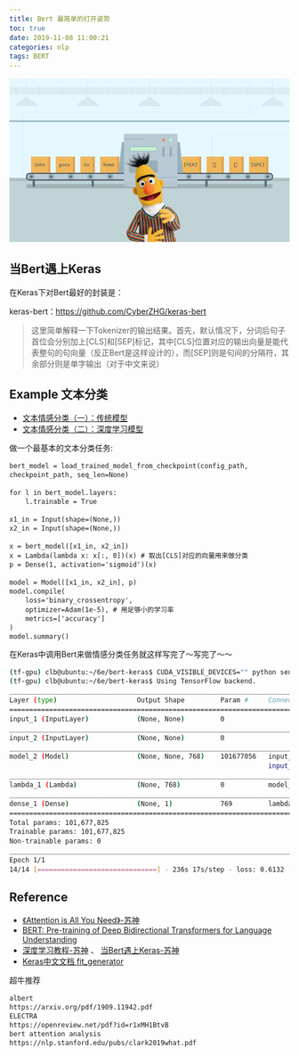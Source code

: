 ```yaml
---
title: Bert 最简单的打开姿势
toc: true
date: 2019-11-08 11:00:21
categories: nlp
tags: BERT
---
```


<img src="/images/nlp/bert-keras-1.jpeg" width="550" alt="bert 遇见 keras" />

<!-- more -->

## 当Bert遇上Keras

在Keras下对Bert最好的封装是：

keras-bert：https://github.com/CyberZHG/keras-bert

> 这里简单解释一下Tokenizer的输出结果。首先，默认情况下，分词后句子首位会分别加上[CLS]和[SEP]标记，其中[CLS]位置对应的输出向量是能代表整句的句向量（反正Bert是这样设计的），而[SEP]则是句间的分隔符，其余部分则是单字输出（对于中文来说）

## Example 文本分类

- [文本情感分类（一）：传统模型][3] 
- [文本情感分类（二）：深度学习模型][4] 

做一个最基本的文本分类任务:

```
bert_model = load_trained_model_from_checkpoint(config_path, checkpoint_path, seq_len=None)

for l in bert_model.layers:
    l.trainable = True

x1_in = Input(shape=(None,))
x2_in = Input(shape=(None,))

x = bert_model([x1_in, x2_in])
x = Lambda(lambda x: x[:, 0])(x) # 取出[CLS]对应的向量用来做分类
p = Dense(1, activation='sigmoid')(x)

model = Model([x1_in, x2_in], p)
model.compile(
    loss='binary_crossentropy',
    optimizer=Adam(1e-5), # 用足够小的学习率
    metrics=['accuracy']
)
model.summary()
```

在Keras中调用Bert来做情感分类任务就这样写完了～写完了～～

```bash
(tf-gpu) clb@ubuntu:~/6e/bert-keras$ CUDA_VISIBLE_DEVICES="" python sentiment-keras.py
(tf-gpu) clb@ubuntu:~/6e/bert-keras$ Using TensorFlow backend.
__________________________________________________________________________________________________
Layer (type)                    Output Shape         Param #     Connected to
==================================================================================================
input_1 (InputLayer)            (None, None)         0
__________________________________________________________________________________________________
input_2 (InputLayer)            (None, None)         0
__________________________________________________________________________________________________
model_2 (Model)                 (None, None, 768)    101677056   input_1[0][0]
                                                                 input_2[0][0]
__________________________________________________________________________________________________
lambda_1 (Lambda)               (None, 768)          0           model_2[1][0]
__________________________________________________________________________________________________
dense_1 (Dense)                 (None, 1)            769         lambda_1[0][0]
==================================================================================================
Total params: 101,677,825
Trainable params: 101,677,825
Non-trainable params: 0
__________________________________________________________________________________________________
Epoch 1/1
14/14 [==============================] - 236s 17s/step - loss: 0.6132 - acc: 0.6562 - val_loss: 0.4106 - val_acc: 0.8375
```

## Reference

- [《Attention is All You Need》-苏神][1]
- [BERT: Pre-training of Deep Bidirectional Transformers for Language Understanding][2]
- [深度学习教程-苏神][5] 、 [当Bert遇上Keras-苏神][6]
- [Keras中文文档 fit_generator][7]

[1]: https://kexue.fm/archives/4765
[2]: https://arxiv.org/abs/1810.04805
[3]: https://kexue.fm/archives/3360
[4]: https://kexue.fm/archives/3414
[5]: https://blog.csdn.net/itplus
[6]: https://kexue.fm/archives/6736
[7]: https://keras.io/zh/models/model/#fit_generator

超牛推荐

```
albert
https://arxiv.org/pdf/1909.11942.pdf
ELECTRA
https://openreview.net/pdf?id=r1xMH1BtvB
bert attention analysis
https://nlp.stanford.edu/pubs/clark2019what.pdf
```